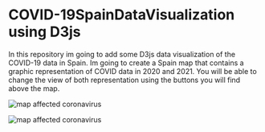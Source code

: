# COVID-19SpainDataVisualization using D3js
In this repository im going to add some D3js data visualization of the COVID-19 data in Spain. Im going to create a Spain map that contains a graphic representation of COVID data in 2020 and 2021. You will be able to change the view of both representation using the buttons you will find above the map.

![map affected coronavirus](./content/Results2020.PNG "affected coronavirus 2020")

![map affected coronavirus](./content/Results2021.PNG "affected coronavirus 2021")
